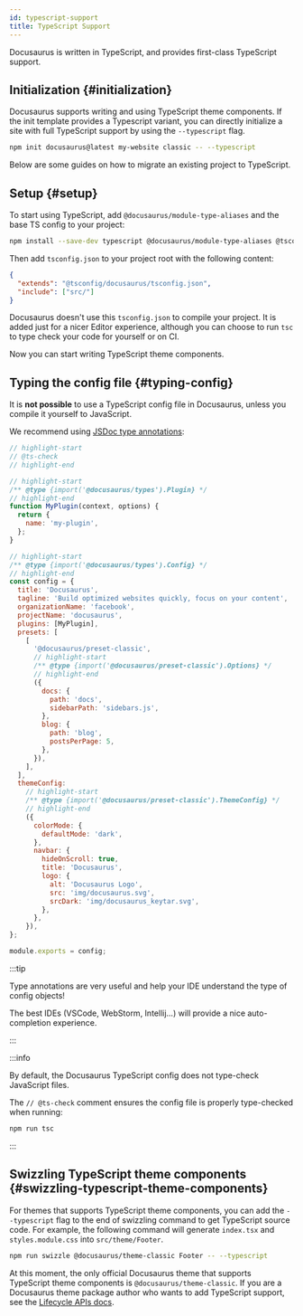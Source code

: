 ```yaml
---
id: typescript-support
title: TypeScript Support
---
```


Docusaurus is written in TypeScript, and provides first-class TypeScript support.

## Initialization {#initialization}

Docusaurus supports writing and using TypeScript theme components. If the init template provides a Typescript variant, you can directly initialize a site with full TypeScript support by using the `--typescript` flag.

```bash
npm init docusaurus@latest my-website classic -- --typescript
```

Below are some guides on how to migrate an existing project to TypeScript.

## Setup {#setup}

To start using TypeScript, add `@docusaurus/module-type-aliases` and the base TS config to your project:

```bash npm2yarn
npm install --save-dev typescript @docusaurus/module-type-aliases @tsconfig/docusaurus
```

Then add `tsconfig.json` to your project root with the following content:

```json title="tsconfig.json"
{
  "extends": "@tsconfig/docusaurus/tsconfig.json",
  "include": ["src/"]
}
```

Docusaurus doesn't use this `tsconfig.json` to compile your project. It is added just for a nicer Editor experience, although you can choose to run `tsc` to type check your code for yourself or on CI.

Now you can start writing TypeScript theme components.

## Typing the config file {#typing-config}

It is **not possible** to use a TypeScript config file in Docusaurus, unless you compile it yourself to JavaScript.

We recommend using [JSDoc type annotations](https://www.typescriptlang.org/docs/handbook/jsdoc-supported-types.html):

```js title="docusaurus.config.js"
// highlight-start
// @ts-check
// highlight-end

// highlight-start
/** @type {import('@docusaurus/types').Plugin} */
// highlight-end
function MyPlugin(context, options) {
  return {
    name: 'my-plugin',
  };
}

// highlight-start
/** @type {import('@docusaurus/types').Config} */
// highlight-end
const config = {
  title: 'Docusaurus',
  tagline: 'Build optimized websites quickly, focus on your content',
  organizationName: 'facebook',
  projectName: 'docusaurus',
  plugins: [MyPlugin],
  presets: [
    [
      '@docusaurus/preset-classic',
      // highlight-start
      /** @type {import('@docusaurus/preset-classic').Options} */
      // highlight-end
      ({
        docs: {
          path: 'docs',
          sidebarPath: 'sidebars.js',
        },
        blog: {
          path: 'blog',
          postsPerPage: 5,
        },
      }),
    ],
  ],
  themeConfig:
    // highlight-start
    /** @type {import('@docusaurus/preset-classic').ThemeConfig} */
    // highlight-end
    ({
      colorMode: {
        defaultMode: 'dark',
      },
      navbar: {
        hideOnScroll: true,
        title: 'Docusaurus',
        logo: {
          alt: 'Docusaurus Logo',
          src: 'img/docusaurus.svg',
          srcDark: 'img/docusaurus_keytar.svg',
        },
      },
    }),
};

module.exports = config;
```

:::tip

Type annotations are very useful and help your IDE understand the type of config objects!

The best IDEs (VSCode, WebStorm, Intellij...) will provide a nice auto-completion experience.

:::

:::info

By default, the Docusaurus TypeScript config does not type-check JavaScript files.

The `// @ts-check` comment ensures the config file is properly type-checked when running:

```bash npm2yarn
npm run tsc
```

:::

## Swizzling TypeScript theme components {#swizzling-typescript-theme-components}

For themes that supports TypeScript theme components, you can add the `--typescript` flag to the end of swizzling command to get TypeScript source code. For example, the following command will generate `index.tsx` and `styles.module.css` into `src/theme/Footer`.

```bash npm2yarn
npm run swizzle @docusaurus/theme-classic Footer -- --typescript
```

At this moment, the only official Docusaurus theme that supports TypeScript theme components is `@docusaurus/theme-classic`. If you are a Docusaurus theme package author who wants to add TypeScript support, see the [Lifecycle APIs docs](./lifecycle-apis.md#gettypescriptthemepath).
